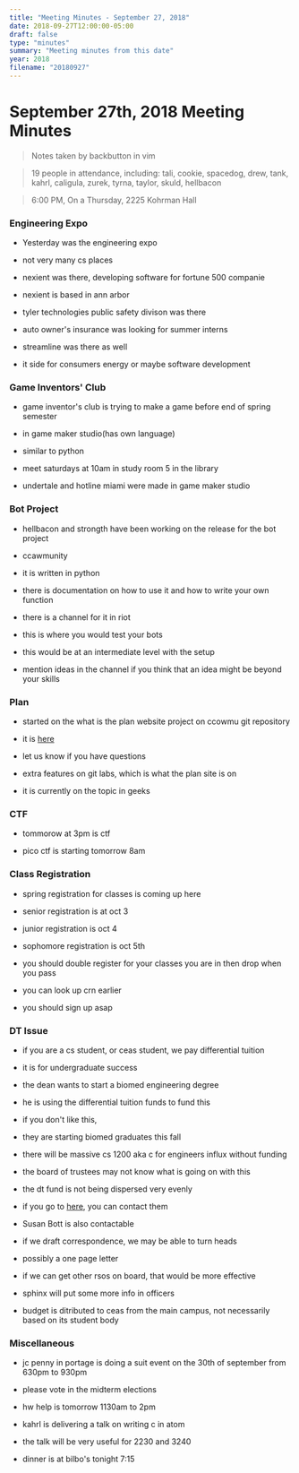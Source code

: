 ```yaml
---
title: "Meeting Minutes - September 27, 2018"
date: 2018-09-27T12:00:00-05:00
draft: false
type: "minutes"
summary: "Meeting minutes from this date"
year: 2018
filename: "20180927"
---
```


# September 27th, 2018 Meeting Minutes
> Notes taken by backbutton in vim

> 19 people in attendance, including: tali, cookie, spacedog, drew, tank, kahrl, caligula, zurek, tyrna, taylor, skuld, hellbacon

> 6:00 PM, On a Thursday, 2225 Kohrman Hall

### Engineering Expo

* Yesterday was the engineering expo

* not very many cs places

* nexient was there, developing software for fortune 500 companie

* nexient is based in ann arbor

* tyler technologies public safety divison was there

* auto owner's insurance was looking for summer interns

* streamline was there as well

* it side for consumers energy or maybe software development

### Game Inventors' Club

* game inventor's club is trying to make a game before end of spring semester

* in game maker studio(has own language)

* similar to python

* meet saturdays at 10am in study room 5 in the library

* undertale and hotline miami were made in game maker studio

### Bot Project

* hellbacon and strongth have been working on the release for the bot project

* ccawmunity

* it is written in python

* there is documentation on how to use it and how to write your own function

* there is a channel for it in riot

* this is where you would test your bots

* this would be at an intermediate level with the setup

* mention ideas in the channel if you think that an idea might be beyond your skills

### Plan

* started on the what is the plan website project on ccowmu git repository

* it is [here](dot.cs.wmich.edu)

* let us know if you have questions

* extra features on git labs, which is what the plan site is on

* it is currently on the topic in geeks

### CTF

* tommorow at 3pm is ctf

* pico ctf is starting tomorrow 8am

### Class Registration

* spring registration for classes is coming up here

* senior registration is at oct 3

* junior registration is oct 4

* sophomore registration is oct 5th

* you should double register for your classes you are in then drop when you pass

* you can look up crn earlier

* you should sign up asap

### DT Issue

* if you are a cs student, or ceas student, we pay differential tuition

* it is for undergraduate success

* the dean wants to start a biomed engineering degree

* he is using the differential tuition funds to fund this

* if you don't like this, 

* they are starting biomed graduates this fall

* there will be massive cs 1200 aka c for engineers influx without funding

* the board of trustees may not know what is going on with this

* the dt fund is not being dispersed very evenly

* if you go to [here](https://wmich.edu/trustees), you can contact them

* Susan Bott is also contactable

* if we draft correspondence, we may be able to turn heads

* possibly a one page letter

* if we can get other rsos on board, that would be more effective

* sphinx will put some more info in officers

* budget is ditributed to ceas from the main campus, not necessarily based on its student body

### Miscellaneous

* jc penny in portage is doing a suit event on the 30th of september from 630pm to 930pm 

* please vote in the midterm elections

* hw help is tomorrow 1130am to 2pm

* kahrl is delivering a talk on writing c in atom

* the talk will be very useful for 2230 and 3240

* dinner is at bilbo's tonight 7:15

